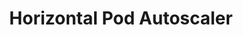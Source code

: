 ---
layout: default
title: Horizontal Pod Autoscaler
parent: Assessment Results
nav_order: 1
has_children: true
---